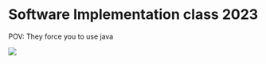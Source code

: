 # Software Implementation class 2023
POV: They force you to use java

![](https://i.giphy.com/media/RE4MAgUZYyGcwSQlhF/giphy.webp) 
